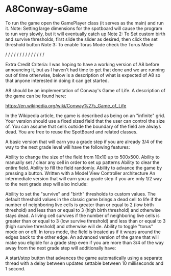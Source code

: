 # A8Conway-sGame


To run the game open the GamePlayer class (it serves as the main) and run it.
Note: Setting large dimensions for the spotboard will cause the program to run very slowly, but it will eventually catch up
Note 2: To Set custom birth and survive thresholds, first slide the slider as desired, then click the set threshold button
Note 3: To enable Torus Mode check the Torus Mode 

/
/
/
/
/
/
/
/
/
/
/
/
/
/

















Extra Credit Criteria:
I was hoping to have a working version of A8 before announcing it, but as I haven't had time to get that done and we are running out of time otherwise, below is a description of what is expected of A8 so that anyone interested in doing it can get started.

A8 should be an implementation of Conway's Game of Life. A description of the game can be found here:

https://en.wikipedia.org/wiki/Conway%27s_Game_of_Life

In the Wikipedia article, the game is described as being on an "infinite" grid. Your version should use a fixed sized field that the user can control the size of. You can assume that cells outside the boundary of the field are always dead. You are free to reuse the SpotBoard and related classes.

A basic version that will earn you a grade step if you are already 3/4 of the way to the next grade level will have the following features:

Ability to change the size of the field from 10x10 up to 500x500.
Ability to manually set / clear any cell in order to set up patterns
Ability to clear the entire field.
Ability to fill the field randomly.
Ability to advance the game by pressing a button.
Written with a Model View Controller architecture
An intermediate version that will earn you a grade step if you are only 1/2 way to the next grade step will also include:

Ability to set the "survive" and "birth" thresholds to custom values. The default threshold values in the classic game brings a dead cell to life if the number of neighboring live cells is greater than or equal to 2 (low birth threshold) and less than or equal to 3 (high birth threshold) and otherwise stays dead. A living cell survives if the number of neighboring live cells is greater than or equal to 3 (low survive threshold) and less than or equal to 3 (high survive threshold) and otherwise will de. 
Ability to toggle "torus" mode on or off. In torus mode, the field is treated as if it wraps around the edges back to the other edge.
An  advanced version of the game that will make you eligible for a grade step even if you are more than 3/4 of the way away from the next grade step will additionally have:

A start/stop button that advances the game automatically using a separate thread with a delay between updates settable between 10 milliseconds and 1 second.
